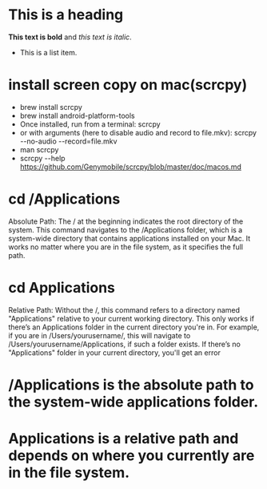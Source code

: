 # This is a heading

**This text is bold** and *this text is italic*.

- This is a list item.

# install screen copy on mac(scrcpy)

- brew install scrcpy
- brew install android-platform-tools
- Once installed, run from a terminal:
            scrcpy
- or with arguments (here to disable audio and record to file.mkv):
        scrcpy --no-audio --record=file.mkv
- man scrcpy
- scrcpy --help
https://github.com/Genymobile/scrcpy/blob/master/doc/macos.md


# cd /Applications
Absolute Path: The / at the beginning indicates the root directory of the system.
This command navigates to the /Applications folder, which is a system-wide directory that contains applications installed on your Mac.
It works no matter where you are in the file system, as it specifies the full path.

# cd Applications
Relative Path: Without the /, this command refers to a directory named "Applications" relative to your current working directory.
This only works if there’s an Applications folder in the current directory you're in. For example, if you are in /Users/yourusername/, this will navigate to /Users/yourusername/Applications, if such a folder exists.
If there’s no "Applications" folder in your current directory, you'll get an error

# /Applications is the absolute path to the system-wide applications folder.
# Applications is a relative path and depends on where you currently are in the file system.



